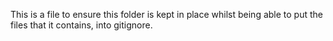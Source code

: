 This is a file to ensure this folder is kept in place whilst being able to put the files that it contains, into gitignore.